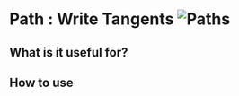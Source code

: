 # Path : Write Tangents ![Paths](https://img.shields.io/badge/Paths-955195)

## What is it useful for?


## How to use

